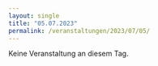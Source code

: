 ```yaml
---
layout: single
title: "05.07.2023"
permalink: /veranstaltungen/2023/07/05/
---
```


Keine Veranstaltung an diesem Tag.

